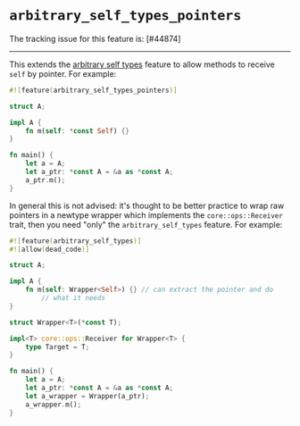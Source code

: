 # `arbitrary_self_types_pointers`

The tracking issue for this feature is: [#44874]

[#38788]: https://github.com/rust-lang/rust/issues/44874

------------------------

This extends the [arbitrary self types] feature to allow methods to
receive `self` by pointer. For example:

```rust
#![feature(arbitrary_self_types_pointers)]

struct A;

impl A {
    fn m(self: *const Self) {}
}

fn main() {
    let a = A;
    let a_ptr: *const A = &a as *const A;
    a_ptr.m();
}
```

In general this is not advised: it's thought to be better practice to wrap
raw pointers in a newtype wrapper which implements the `core::ops::Receiver`
trait, then you need "only" the `arbitrary_self_types` feature. For example:

```rust
#![feature(arbitrary_self_types)]
#![allow(dead_code)]

struct A;

impl A {
    fn m(self: Wrapper<Self>) {} // can extract the pointer and do
        // what it needs
}

struct Wrapper<T>(*const T);

impl<T> core::ops::Receiver for Wrapper<T> {
    type Target = T;
}

fn main() {
    let a = A;
    let a_ptr: *const A = &a as *const A;
    let a_wrapper = Wrapper(a_ptr);
    a_wrapper.m();
}
```

[arbitrary self types]: arbitrary-self-types.md
